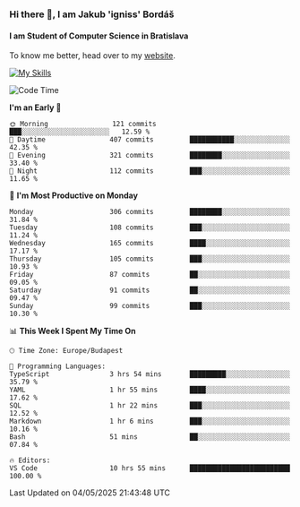 ### Hi there 👋, I am Jakub 'igniss' Bordáš

#### I am Student of Computer Science in Bratislava
To know me better, head over to my [website](https://bordas.sk).

[![My Skills](https://skillicons.dev/icons?i=js,typescript,html,css,figma,svelte,vue,next,postgresql,nest,express,nodejs)](https://bordas.sk)


<!--START_SECTION:waka-->
![Code Time](http://img.shields.io/badge/Code%20Time-1%2C872%20hrs%208%20mins-blue)

**I'm an Early 🐤** 

```text
🌞 Morning                121 commits         ███░░░░░░░░░░░░░░░░░░░░░░   12.59 % 
🌆 Daytime                407 commits         ███████████░░░░░░░░░░░░░░   42.35 % 
🌃 Evening                321 commits         ████████░░░░░░░░░░░░░░░░░   33.40 % 
🌙 Night                  112 commits         ███░░░░░░░░░░░░░░░░░░░░░░   11.65 % 
```
📅 **I'm Most Productive on Monday** 

```text
Monday                   306 commits         ████████░░░░░░░░░░░░░░░░░   31.84 % 
Tuesday                  108 commits         ███░░░░░░░░░░░░░░░░░░░░░░   11.24 % 
Wednesday                165 commits         ████░░░░░░░░░░░░░░░░░░░░░   17.17 % 
Thursday                 105 commits         ███░░░░░░░░░░░░░░░░░░░░░░   10.93 % 
Friday                   87 commits          ██░░░░░░░░░░░░░░░░░░░░░░░   09.05 % 
Saturday                 91 commits          ██░░░░░░░░░░░░░░░░░░░░░░░   09.47 % 
Sunday                   99 commits          ███░░░░░░░░░░░░░░░░░░░░░░   10.30 % 
```


📊 **This Week I Spent My Time On** 

```text
🕑︎ Time Zone: Europe/Budapest

💬 Programming Languages: 
TypeScript               3 hrs 54 mins       █████████░░░░░░░░░░░░░░░░   35.79 % 
YAML                     1 hr 55 mins        ████░░░░░░░░░░░░░░░░░░░░░   17.62 % 
SQL                      1 hr 22 mins        ███░░░░░░░░░░░░░░░░░░░░░░   12.52 % 
Markdown                 1 hr 6 mins         ███░░░░░░░░░░░░░░░░░░░░░░   10.16 % 
Bash                     51 mins             ██░░░░░░░░░░░░░░░░░░░░░░░   07.84 % 

🔥 Editors: 
VS Code                  10 hrs 55 mins      █████████████████████████   100.00 % 
```


 Last Updated on 04/05/2025 21:43:48 UTC
<!--END_SECTION:waka-->
